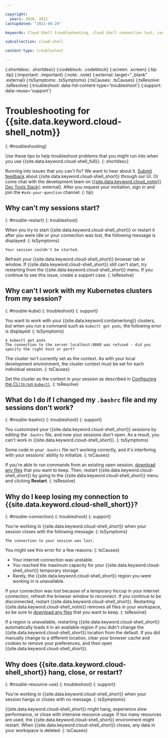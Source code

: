```yaml
---

copyright:
  years: 2020, 2021
lastupdated: "2021-04-29"

keywords: Cloud Shell troubleshooting, cloud shell connection lost, could not start cloud shell, cloud shell bashrc, Cloud Shell hangs, Cloud Shell closes, Cloud Shell restarts

subcollection: cloud-shell

content-type: troubleshoot

---
```


{:shortdesc: .shortdesc}
{:codeblock: .codeblock}
{:screen: .screen}
{:tip: .tip}
{:important: .important}
{:note: .note}
{:external: target="_blank" .external}
{:tsSymptoms: .tsSymptoms}
{:tsCauses: .tsCauses}
{:tsResolve: .tsResolve}
{:troubleshoot: data-hd-content-type='troubleshoot'}
{:support: data-reuse='support'}


# Troubleshooting for {{site.data.keyword.cloud-shell_notm}}
{: #troubleshooting}

Use these tips to help troubleshoot problems that you might run into when you use {{site.data.keyword.cloud-shell_full}}.
{: shortdesc}

Running into issues that you can't fix? We want to hear about it. [Submit feedback](/docs/cloud-shell?topic=cloud-shell-feedback) about {{site.data.keyword.cloud-shell_short}} through our UI. Or come chat with the development team on [{{site.data.keyword.cloud_notm}} Dev Tools Slack](https://ic-devops-slack-invite.us-south.devops.cloud.ibm.com/){: external}. After you request your invitation, sign in and join the `#ask-your-question` channel.
{: tip}

## Why can't my sessions start?
{: #trouble-restart}
{: troubleshoot}

When you try to start {{site.data.keyword.cloud-shell_short}} or restart it after you were idle or your connection was lost, the following message is displayed:
{: tsSymptoms}

`Your session couldn't be started.`

Refresh your {{site.data.keyword.cloud-shell_short}} browser tab or window. If {{site.data.keyword.cloud-shell_short}} still can't start, try restarting from the {{site.data.keyword.cloud-shell_short}} menu. If you continue to see this issue, create a support case.
{: tsResolve}

## Why can't I work with my Kubernetes clusters from my session?
{: #trouble-kube}
{: troubleshoot}
{: support}

You want to work with your {{site.data.keyword.containerlong}} clusters, but when you run a command such as `kubectl get pods`, the following error is displayed:
{: tsSymptoms}

```text
$ kubectl get pods
The connection to the server localhost:8080 was refused - did you specify the right host or port?
```

The cluster isn't currently set as the context. As with your local development environment, the cluster context must be set for each individual session.
{: tsCauses}

Set the cluster as the context in your session as described in [Configuring the CLI to run `kubectl`](/docs/containers?topic=containers-cs_cli_install#cs_cli_configure).
{: tsResolve}

## What do I do if I changed my `.bashrc` file and my sessions don't work?
{: #trouble-bashrc}
{: troubleshoot}
{: support}

You customized your {{site.data.keyword.cloud-shell_short}} sessions by editing the `.bashrc` file, and now your sessions don't open. As a result, you can't work in {{site.data.keyword.cloud-shell_short}}.
{: tsSymptoms}

Some code in your `.bashrc` file isn't working correctly, and it's interfering with your sessions' ability to initialize.
{: tsCauses}

If you're able to run commands from an existing open session, [download any files](/docs/cloud-shell?topic=cloud-shell-files) that you want to keep. Then, restart {{site.data.keyword.cloud-shell_short}} by going to the {{site.data.keyword.cloud-shell_short}} menu and clicking **Restart**.
{: tsResolve}

## Why do I keep losing my connection to {{site.data.keyword.cloud-shell_short}}?
{: #trouble-connection}
{: troubleshoot}
{: support}

You're working in {{site.data.keyword.cloud-shell_short}} when your session closes with the following message:
{: tsSymptoms}

`The connection to your session was lost.`

You might see this error for a few reasons:
{: tsCauses}

* Your internet connection was unstable.
* You reached the maximum capacity for your {{site.data.keyword.cloud-shell_short}} temporary storage.
* Rarely, the {{site.data.keyword.cloud-shell_short}} region you were working in is unavailable.

If your connection was lost because of a temporary hiccup in your internet connection, refresh the browser window to reconnect. If you continue to be disconnected, restart {{site.data.keyword.cloud-shell_short}}. Restarting {{site.data.keyword.cloud-shell_notm}} removes all files in your workspace, so be sure to [download any files](/docs/cloud-shell?topic=cloud-shell-files) that you want to keep.
{: tsResolve}

If a region is unavailable, restarting {{site.data.keyword.cloud-shell_short}} automatically loads it in an available region if you didn't change the {{site.data.keyword.cloud-shell_short}} location from the default. If you did manually change to a different location, clear your browser cache and cookies to remove your preferences, and then open {{site.data.keyword.cloud-shell_short}}.

## Why does {{site.data.keyword.cloud-shell_short}} hang, close, or restart?
{: #trouble-resource-use}
{: troubleshoot}
{: support}

You're working in {{site.data.keyword.cloud-shell_short}} when your session hangs or closes with no message.
{: tsSymptoms}

{{site.data.keyword.cloud-shell_short}} might hang, experience slow performance, or close with intensive resource usage. If too many resources are used, the {{site.data.keyword.cloud-shell_short}} environment might restart. When {{site.data.keyword.cloud-shell_short}} closes, any data in your workspace is deleted.
{: tsCauses}
